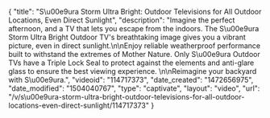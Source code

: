 {
    "title": "S\u00e9ura Storm Ultra Bright: Outdoor Televisions for All Outdoor Locations, Even Direct Sunlight",
    "description": "Imagine the perfect afternoon, and a TV that lets you escape from the indoors. The S\u00e9ura Storm Ultra Bright Outdoor TV's breathtaking image gives you a vibrant picture, even in direct sunlight.\n\nEnjoy reliable weatherproof performance built to withstand the extremes of Mother Nature. Only S\u00e9ura Outdoor TVs have a Triple Lock Seal to protect against the elements and anti-glare glass to ensure the best viewing experience. \n\nReimagine your backyard with S\u00e9ura.",
    "videoid": "114717373",
    "date_created": "1472656975",
    "date_modified": "1504040767",
    "type": "captivate",
    "layout": "video",
    "url": "\/v\/s\u00e9ura-storm-ultra-bright-outdoor-televisions-for-all-outdoor-locations-even-direct-sunlight\/114717373"
}